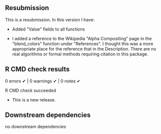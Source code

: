 ## Resubmission
This is a resubmission. In this version I have:

* Added "Value" fields to all functions

* I added a reference to the Wikipedia "Alpha Compositing" page in the "blend_colors" function under "References". I thought this was a more appropriate place for the reference that in the Description. There are no real algorithms or formal methods requiring citation in this package.

## R CMD check results

0 errors ✔ | 0 warnings ✔ | 0 notes ✔

R CMD check succeeded

* This is a new release.

## Downstream dependencies

no downstream dependencies
